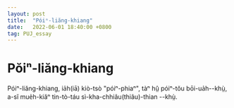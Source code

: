 ```yaml
---
layout: post
title:  "Póiⁿ-liăng-khiang"
date:   2022-06-01 18:40:00 +0800
tag: PUJ_essay
---
```


# Pŏiⁿ-liăng-khiang

Póiⁿ-liăng-khiang, ia̍h(iā) kiò-tsò "póiⁿ-phiaⁿ", tàⁿ hṳ̂ póiⁿ-tŏu bōi-ua̍h--khṳ̀, a-sĭ mue̍h-kiăⁿ tin-tò-táu sì-kha-chhiâu(thiâu)-thian --khṳ̀.


